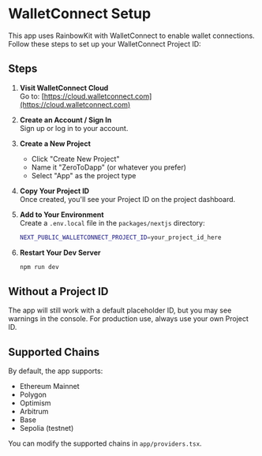 # WalletConnect Setup

This app uses RainbowKit with WalletConnect to enable wallet connections. Follow these steps to set up your WalletConnect Project ID:

## Steps

1. **Visit WalletConnect Cloud**  
   Go to: [https://cloud.walletconnect.com](https://cloud.walletconnect.com)

2. **Create an Account / Sign In**  
   Sign up or log in to your account.

3. **Create a New Project**
   - Click "Create New Project"
   - Name it "ZeroToDapp" (or whatever you prefer)
   - Select "App" as the project type

4. **Copy Your Project ID**  
   Once created, you'll see your Project ID on the project dashboard.

5. **Add to Your Environment**  
   Create a `.env.local` file in the `packages/nextjs` directory:

   ```bash
   NEXT_PUBLIC_WALLETCONNECT_PROJECT_ID=your_project_id_here
   ```

6. **Restart Your Dev Server**
   ```bash
   npm run dev
   ```

## Without a Project ID

The app will still work with a default placeholder ID, but you may see warnings in the console. For production use, always use your own Project ID.

## Supported Chains

By default, the app supports:

- Ethereum Mainnet
- Polygon
- Optimism
- Arbitrum
- Base
- Sepolia (testnet)

You can modify the supported chains in `app/providers.tsx`.
